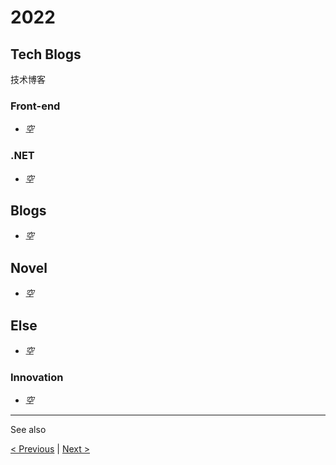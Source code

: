 # 2022

## Tech Blogs

技术博客

### Front-end

- *空*

### .NET

- *空*

## Blogs

- *空*

## Novel

- *空*

## Else

- *空*

### Innovation

- *空*

---

See also

[&lt; Previous](../2021) \| [Next &gt;](../2023)
